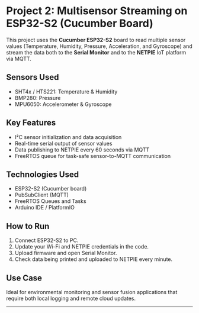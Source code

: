 # Project 2: Multisensor Streaming on ESP32-S2 (Cucumber Board)

This project uses the **Cucumber ESP32-S2** board to read multiple sensor values (Temperature, Humidity, Pressure, Acceleration, and Gyroscope) and stream the data both to the **Serial Monitor** and to the **NETPIE** IoT platform via MQTT.

## Sensors Used

- SHT4x / HTS221: Temperature & Humidity
- BMP280: Pressure
- MPU6050: Accelerometer & Gyroscope

## Key Features

- I²C sensor initialization and data acquisition
- Real-time serial output of sensor values
- Data publishing to NETPIE every 60 seconds via MQTT
- FreeRTOS queue for task-safe sensor-to-MQTT communication

## Technologies Used

- ESP32-S2 (Cucumber board)
- PubSubClient (MQTT)
- FreeRTOS Queues and Tasks
- Arduino IDE / PlatformIO

## How to Run

1. Connect ESP32-S2 to PC.
2. Update your Wi-Fi and NETPIE credentials in the code.
3. Upload firmware and open Serial Monitor.
4. Check data being printed and uploaded to NETPIE every minute.

## Use Case

Ideal for environmental monitoring and sensor fusion applications that require both local logging and remote cloud updates.

---

